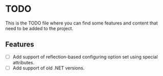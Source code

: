 # TODO
This is the TODO file where you can find some features and content that need to be added to the project.

## Features
- [ ] Add support of reflection-based configuring option set using special attributes.
- [ ] Add support of old .NET versions.

